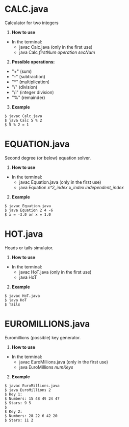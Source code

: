 # CALC.java

Calculator for two integers

1. **How to use**
  - In the terminal:
    - javac Calc.java (only in the first use)
    - java Calc *firstNum* *operation* *secNum*

2. **Possible operations:**
  - "+" (sum)
  - "-" (subtraction)
  - "*" (multiplication)
  - "/" (division)
  - "/i" (integer division)
  - "%" (remainder)

3. **Example**
  ```
  $ javac Calc.java
  $ java Calc 5 % 2
  $ 5 % 2 = 1
  ```
  
# EQUATION.java

Second degree (or below) equation solver.

1. **How to use**
  - In the terminal:
    - javac Equation.java (only in the first use)
    - java Equation *x^2_index* *x_index* *independent_index*

2. **Example**
  ```
  $ javac Equation.java
  $ java Equation 2 4 -6
  $ x = -3.0 or x = 1.0
  ```
# HOT.java

Heads or tails simulator.

1. **How to use**
  - In the terminal:
    - javac HoT.java (only in the first use)
    - java HoT

2. **Example**
  ```
  $ javac HoT.java
  $ java HoT
  $ Tails
```

# EUROMILLIONS.java

Euromillions (possible) key generator.

1. **How to use**
  - In the terminal:
    - javac EuroMillions.java (only in the first use)
    - java EuroMillions *numKeys*

2. **Example**
  ```
  $ javac EuroMillions.java
  $ java EuroMillions 2
  $ Key 1:
  $ Numbers: 15 48 49 24 47
  $ Stars: 9 5
  $
  $ Key 2:
  $ Numbers: 28 22 6 42 20
  $ Stars: 11 2
```
